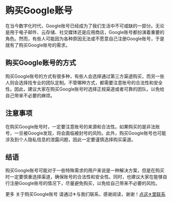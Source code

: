 # 购买Google账号

在当今数字化时代，Google账号已经成为了我们生活中不可或缺的一部分。无论是用于电子邮件、云存储、社交媒体还是应用商店，Google账号都扮演着重要的角色。然而，有些人可能因为各种原因无法或不愿意自己注册Google账号，于是就有了购买Google账号的需求。

## 购买Google账号的方式

购买Google账号的方式有很多种，有些人会选择通过第三方渠道购买，而另一些人则会选择找专业的团队定制。不管哪种方式，都需要注意账号的合法性和安全性。因此，建议大家在购买Google账号时选择正规渠道或者可靠的团队，以免给自己带来不必要的麻烦。

## 注意事项

在购买Google账号时，一定要注意账号的来源和合法性。如果购买的是非法账号，一旦被Google发现，将会面临被封号的风险。此外，购买Google账号也可能涉及到个人隐私信息的泄露问题，因此一定要谨慎选择购买渠道。

## 结语

购买Google账号可能对于一些特殊需求的用户来说是一种解决方案，但是在购买时一定要慎重选择渠道，确保账号的合法性和安全性。同时，也建议大家在能够自行注册Google账号的情况下，尽量避免购买，以免给自己带来不必要的风险。

更多 关于购买Google账号 请通过✈与我们联系，感谢阅读，谢谢！[点这✈里联系](https://w.k02.cc)